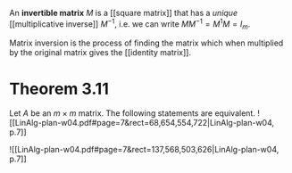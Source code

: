 
An **invertible matrix** $M$ is a [[square matrix]] that has a *unique* [[multiplicative inverse]] $M^{-1}$, i.e. we can write $MM^{-1}=M^{1}M=I_{m}$.

Matrix inversion is the process of finding the matrix which when multiplied by the original matrix gives the [[identity matrix]].


# Theorem 3.11
Let $A$ be an $m \times m$ matrix. The following statements are equivalent.
![[LinAlg-plan-w04.pdf#page=7&rect=68,654,554,722|LinAlg-plan-w04, p.7]]

![[LinAlg-plan-w04.pdf#page=7&rect=137,568,503,626|LinAlg-plan-w04, p.7]]

